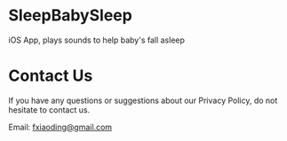 # SleepBabySleep

iOS App, plays sounds to help baby's fall asleep

# Contact Us

If you have any questions or suggestions about our Privacy Policy, do not hesitate to contact us.

Email: fxiaoding@gmail.com
